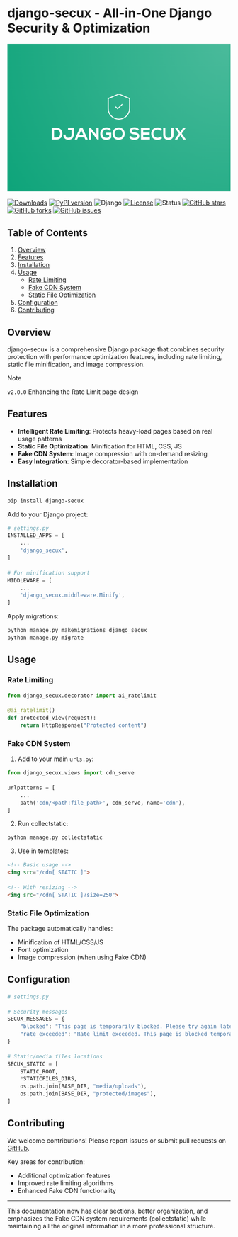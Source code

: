 # django-secux - All-in-One Django Security & Optimization

![django-secux](https://raw.githubusercontent.com/xo-aria/django-secux/refs/heads/main/django-secux.png)

[![Downloads](https://pepy.tech/badge/django-secux)](https://pepy.tech/project/django-secux)
[![PyPI version](https://img.shields.io/pypi/v/django-secux.svg)](https://pypi.org/project/django-secux/)
![Django](https://img.shields.io/badge/Django-3.2%20|%204.2%20|%205.0-green?logo=django)
[![License](https://img.shields.io/github/license/xo-aria/django-secux)](https://github.com/xo-aria/django-secux/blob/main/LICENSE)
![Status](https://img.shields.io/badge/status-active-brightgreen)
[![GitHub stars](https://img.shields.io/github/stars/xo-aria/django-secux.svg?style=social&label=Star)](https://github.com/xo-aria/django-secux/stargazers)
[![GitHub forks](https://img.shields.io/github/forks/xo-aria/django-secux.svg?style=social&label=Fork)](https://github.com/xo-aria/django-secux/fork)
[![GitHub issues](https://img.shields.io/github/issues/xo-aria/django-secux.svg)](https://github.com/xo-aria/django-secux/issues)



## Table of Contents
1. [Overview](#overview)
2. [Features](#features)
3. [Installation](#installation)
4. [Usage](#usage)
   - [Rate Limiting](#rate-limiting)
   - [Fake CDN System](#fake-cdn-system)
   - [Static File Optimization](#static-file-optimization)
5. [Configuration](#configuration)
6. [Contributing](#contributing)

## Overview

django-secux is a comprehensive Django package that combines security protection with performance optimization features, including rate limiting, static file minification, and image compression.

> [!Note]
> `v2.0.0` Enhancing the Rate Limit page design

## Features

- **Intelligent Rate Limiting**: Protects heavy-load pages based on real usage patterns
- **Static File Optimization**: Minification for HTML, CSS, JS
- **Fake CDN System**: Image compression with on-demand resizing
- **Easy Integration**: Simple decorator-based implementation

## Installation

```bash
pip install django-secux
```

Add to your Django project:
```python
# settings.py
INSTALLED_APPS = [
    ...
    'django_secux',
]

# For minification support
MIDDLEWARE = [
    ...
    'django_secux.middleware.Minify',
]
```

Apply migrations:
```bash
python manage.py makemigrations django_secux
python manage.py migrate
```

## Usage

### Rate Limiting

```python
from django_secux.decorator import ai_ratelimit

@ai_ratelimit()
def protected_view(request):
    return HttpResponse("Protected content")
```

### Fake CDN System

1. Add to your main `urls.py`:
```python
from django_secux.views import cdn_serve

urlpatterns = [
    ...
    path('cdn/<path:file_path>', cdn_serve, name='cdn'),
]
```

2. Run collectstatic:
```bash
python manage.py collectstatic
```

3. Use in templates:
```html
<!-- Basic usage -->
<img src="/cdn[ STATIC ]">

<!-- With resizing -->
<img src="/cdn[ STATIC ]?size=250">
```

### Static File Optimization

The package automatically handles:
- Minification of HTML/CSS/JS
- Font optimization
- Image compression (when using Fake CDN)

## Configuration

```python
# settings.py

# Security messages
SECUX_MESSAGES = {
    "blocked": "This page is temporarily blocked. Please try again later.",
    "rate_exceeded": "Rate limit exceeded. This page is blocked temporarily.",
}

# Static/media files locations
SECUX_STATIC = [
    STATIC_ROOT,
    *STATICFILES_DIRS,
    os.path.join(BASE_DIR, "media/uploads"),
    os.path.join(BASE_DIR, "protected/images"),
]
```

## Contributing

We welcome contributions! Please report issues or submit pull requests on [GitHub](https://github.com/xo-aria/django-secux).

Key areas for contribution:
- Additional optimization features
- Improved rate limiting algorithms
- Enhanced Fake CDN functionality

---

This documentation now has clear sections, better organization, and emphasizes the Fake CDN system requirements (collectstatic) while maintaining all the original information in a more professional structure.
